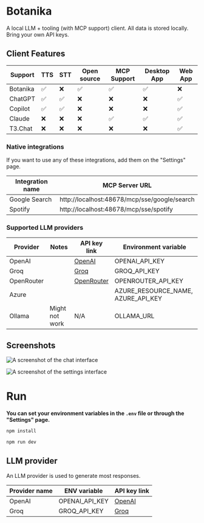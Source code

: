 # Botanika

A local LLM + tooling (with MCP support) client. All data is stored locally. Bring your own API keys.

## Client Features

| Support  | TTS | STT | Open source | MCP Support | Desktop App | Web App |
|----------|-----|-----|-------------|-------------|-------------|---------|
| Botanika | ✅   | ❌   | ✅           | ✅           | ✅           | ❌       |
| ChatGPT  | ✅   | ✅   | ❌           | ❌           | ❌           | ✅       |
| Copilot  | ✅   | ✅   | ❌           | ❌           | ❌           | ✅       |
| Claude   | ❌   | ❌   | ❌           | ✅           | ✅           | ✅       |
| T3.Chat  | ❌   | ❌   | ❌           | ❌           | ❌           | ✅       |

### Native integrations

If you want to use any of these integrations, add them on the "Settings" page.

| Integration name | MCP Server URL                               |
|------------------|----------------------------------------------|
| Google Search    | http://localhost:48678/mcp/sse/google/search |
| Spotify          | http://localhost:48678/mcp/sse/spotify       |

### Supported LLM providers

| Provider   | Notes          | API key link                                           | Environment variable               |
|------------|----------------|--------------------------------------------------------|------------------------------------|
| OpenAI     |                | [OpenAI](https://platform.openai.com/account/api-keys) | OPENAI_API_KEY                     |
| Groq       |                | [Groq](https://console.groq.com/keys)                  | GROQ_API_KEY                       |
| OpenRouter |                | [OpenRouter](https://openrouter.ai/settings/keys)      | OPENROUTER_API_KEY                 |
| Azure      |                |                                                        | AZURE_RESOURCE_NAME, AZURE_API_KEY |
| Ollama     | Might not work | N/A                                                    | OLLAMA_URL                         |

## Screenshots

![A screenshot of the chat interface](https://github.com/user-attachments/assets/8ea3df6a-00f6-4c6e-aea7-4562551af144)

![A screenshot of the settings interface](https://github.com/user-attachments/assets/07c61f0c-1d23-4e98-9b15-305f131c8908)


# Run

**You can set your environment variables in the `.env` file or through the "Settings" page.**

```bash
npm install
```

```bash
npm run dev
```

## LLM provider

An LLM provider is used to generate most responses.

| Provider name | ENV variable   | API key link                                           |
|---------------|----------------|--------------------------------------------------------|
| OpenAI        | OPENAI_API_KEY | [OpenAI](https://platform.openai.com/account/api-keys) |
| Groq          | GROQ_API_KEY   | [Groq](https://console.groq.com/keys)                  |
